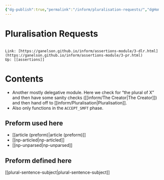 ```yaml
---
{"dg-publish":true,"permalink":"/inform/pluralisation-requests/","dgHomeLink":true,"dgPassFrontmatter":false}
---
```


# Pluralisation Requests
```ad-info

Link: [https://ganelson.github.io/inform/assertions-module/3-dlr.html](https://ganelson.github.io/inform/assertions-module/3-pr.html)
Up: [[assertions]]
```

# Contents
- Another mostly delegative module. Here we check for “the plural of X” and then have some sanity checks ([[inform/The Creator|The Creator]]) and then hand off to [[inform/Pluralisation|Pluralisation]].
- Also only functions in the `ACCEPT_SMFT` phase.
## Preform used here
- [[article (preform)|article (preform)]]
- [[np-articled|np-articled]]
- [[np-unparsed|np-unparsed]]
## Preform defined here
[[plural-sentence-subject|plural-sentence-subject]]